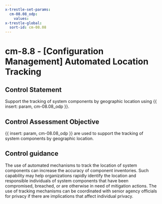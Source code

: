```yaml
---
x-trestle-set-params:
  cm-08.08_odp:
    values:
x-trestle-global:
  sort-id: cm-08.08
---
```


# cm-8.8 - \[Configuration Management\] Automated Location Tracking

## Control Statement

Support the tracking of system components by geographic location using {{ insert: param, cm-08.08_odp }}.

## Control Assessment Objective

 {{ insert: param, cm-08.08_odp }} are used to support the tracking of system components by geographic location.

## Control guidance

The use of automated mechanisms to track the location of system components can increase the accuracy of component inventories. Such capability may help organizations rapidly identify the location and responsible individuals of system components that have been compromised, breached, or are otherwise in need of mitigation actions. The use of tracking mechanisms can be coordinated with senior agency officials for privacy if there are implications that affect individual privacy.
